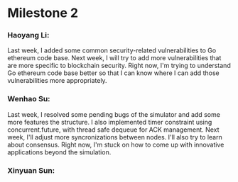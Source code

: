# Milestone 2


### Haoyang Li: 
Last week, I added some common security-related vulnerabilities to Go ethereum code base. Next week, I will try to add more vulnerabilities that are more specific to blockchain security. Right now, I'm trying to understand Go ethereum code base better so that I can know where I can add those vulnerabilities more appropriately.


### Wenhao Su:
Last week, I resolved some pending bugs of the simulator and add some more features the structure. I also implemented timer 
constraint using concurrent.future, with thread safe dequeue for ACK management. 
Next week, I'll adjust more syncronizations between nodes. I'll also try to learn about consensus. Right now, I'm stuck on how to come up with innovative applications beyond the simulation.

### Xinyuan Sun: 
